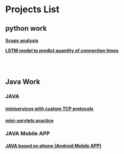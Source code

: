 # Projects List

## python work
**[Scapy analysis](Python/Security_Scan/)** 

**[LSTM model to predict quantity of connection times](Python/LSTM_anlysis/)**

</br>
</br>

## Java Work
### JAVA
#### [miniservices with custom TCP protocols](JAVA/Service/FirstModel)
#### [mini-servlets practice](JAVA/Service/FirstModel)

### JAVA Mobile APP
#### [JAVA based on phone (Android Mobile APP)](JAVA/AndroidStutio/Projects)
